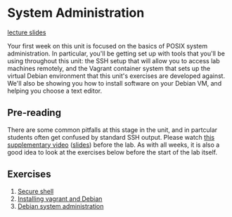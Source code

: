# System Administration

[lecture slides](./slides.md)

Your first week on this unit is focused on the basics of POSIX system
administration. In particular, you'll be getting set up with tools that
you'll be using throughout this unit: the SSH setup that will allow you to
access lab machines remotely, and the Vagrant container system that sets up the
virtual Debian environment that this unit's exercises are developed against.
We'll also be showing you how to install software on your Debian VM, and helping
you choose a text editor.

## Pre-reading

There are some common pitfalls at this stage in the unit, and in partcular
students often get confused by standard SSH output.  Please watch [this
supplementary
video](https://uob-my.sharepoint.com/:v:/g/personal/me17847_bristol_ac_uk/EU8xAeeT1x5fKcyWtWoAyYwBTQBfFbs3L93Xjgcvt1A9XA?e=7cgdcl)
([slides](./SSH.pdf)) before the lab. As with all weeks, it is also a good idea to
look at the exercises below before the start of the lab itself.


## Exercises

1. [Secure shell](./lab/ssh.md)
2. [Installing vagrant and Debian](./lab/install.md)
3. [Debian system administration](./lab/admin.md)


